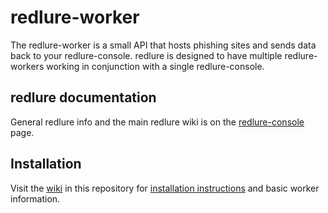# redlure-worker
The redlure-worker is a small API that hosts phishing sites and sends data back to your redlure-console. redlure is designed to have multiple redlure-workers working in conjunction with a single redlure-console.

## redlure documentation
General redlure info and the main redlure wiki is on the [redlure-console](https://github.com/redlure/redlure-console) page.

## Installation
Visit the [wiki](https://github.com/redlure/redlure-worker/wiki) in this repository for [installation instructions](https://github.com/redlure/redlure-worker/wiki/Installation) and basic worker information.
